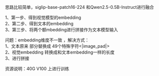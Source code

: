 思路比较简单，siglip-base-patch16-224 和Qwen2.5-0.5B-Instruct进行融合

1、第一步、得到视觉模型的embedding <br/>
2、第二步、得到文本的embedding <br/>
3、第三步、将两个额mbedding进行拼接作为文本模型输入 <br/>

问题：embedding维度不一致 ，解决方式：<br/>
1、文本原来<image> 部分替换成 49个特殊字符<|image_pad|><br/>
2、视觉embedding 转换成和文本embedding一样的长度<br/>
3、进行拼接<br/>

资源说明：40G V100 上进行训练

